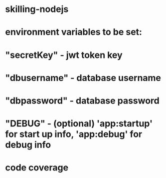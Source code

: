 # skilling-nodejs

# environment variables to be set:
# "secretKey" - jwt token key
# "dbusername" - database username
# "dbpassword" - database password 
# "DEBUG" - (optional) 'app:startup' for start up info, 'app:debug' for debug info
#
# code coverage
# 

